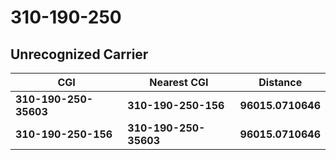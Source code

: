 # 310-190-250
## Unrecognized Carrier


| CGI | Nearest CGI | Distance |
|-----|-------------|----------|
| **310-190-250-35603** | **310-190-250-156** | **96015.0710646** |
| **310-190-250-156** | **310-190-250-35603** | **96015.0710646** |
